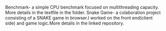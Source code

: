 Benchmark- a simple CPU benchmark focused on multithreading capacity. More details in the textfile in the folder.
Snake Game- a colaboration project consisting of a SNAKE game in browser.I worked on the front end(client side) and game logic.More details in the linked repository.
